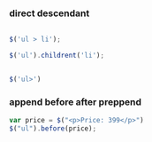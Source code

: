 ### direct descendant


```javascript

$('ul > li');

$('ul').childrent('li');
```


```javascript

$('ul>')

```


### append before after preppend


```javascript
var price = $("<p>Price: 399</p>")
$("ul").before(price);

```
